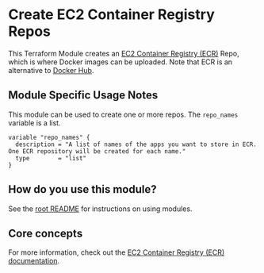 # Create EC2 Container Registry Repos

This Terraform Module creates an [EC2 Container Registry 
(ECR)](http://docs.aws.amazon.com/AmazonECR/latest/userguide/what-is-ecr.html) Repo, which is where Docker images 
can be uploaded. Note that ECR is an alternative to [Docker Hub](https://hub.docker.com/). 

## Module Specific Usage Notes

This module can be used to create one or more repos. The `repo_names` variable is a list.

``` HCL
variable "repo_names" {
  description = "A list of names of the apps you want to store in ECR. One ECR repository will be created for each name."
  type        = "list"
}
```

## How do you use this module?

See the [root README](/) for instructions on using modules.

## Core concepts

For more information, check out the [EC2 Container Registry (ECR)
documentation](http://docs.aws.amazon.com/AmazonECR/latest/userguide/what-is-ecr.html).
